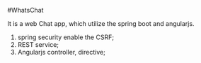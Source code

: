 #WhatsChat

It is a web Chat app, which utilize the spring boot and angularjs. 

1) spring security enable the CSRF;
2) REST service;
3) Angularjs controller, directive;


